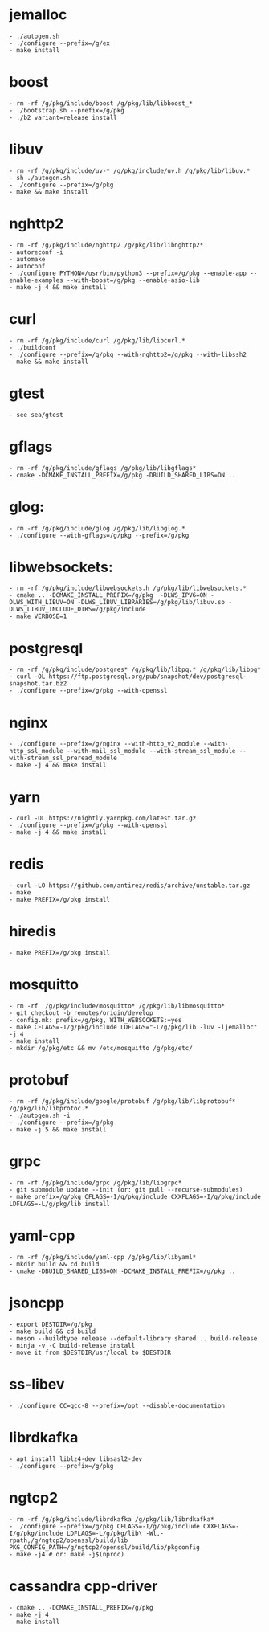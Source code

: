 # jemalloc
	- ./autogen.sh
	- ./configure --prefix=/g/ex
	- make install

# boost
	- rm -rf /g/pkg/include/boost /g/pkg/lib/libboost_*
	- ./bootstrap.sh --prefix=/g/pkg
	- ./b2 variant=release install

# libuv
	- rm -rf /g/pkg/include/uv-* /g/pkg/include/uv.h /g/pkg/lib/libuv.*
	- sh ./autogen.sh
	- ./configure --prefix=/g/pkg
	- make && make install

# nghttp2
	- rm -rf /g/pkg/include/nghttp2 /g/pkg/lib/libnghttp2*
	- autoreconf -i
	- automake
	- autoconf
	- ./configure PYTHON=/usr/bin/python3 --prefix=/g/pkg --enable-app --enable-examples --with-boost=/g/pkg --enable-asio-lib
	- make -j 4 && make install

# curl
	- rm -rf /g/pkg/include/curl /g/pkg/lib/libcurl.*
	- ./buildconf
	- ./configure --prefix=/g/pkg --with-nghttp2=/g/pkg --with-libssh2
	- make && make install

# gtest
	- see sea/gtest

# gflags
	- rm -rf /g/pkg/include/gflags /g/pkg/lib/libgflags*
	- cmake -DCMAKE_INSTALL_PREFIX=/g/pkg -DBUILD_SHARED_LIBS=ON ..

# glog:
	- rm -rf /g/pkg/include/glog /g/pkg/lib/libglog.*
	- ./configure --with-gflags=/g/pkg --prefix=/g/pkg

# libwebsockets:
	- rm -rf /g/pkg/include/libwebsockets.h /g/pkg/lib/libwebsockets.*
	- cmake .. -DCMAKE_INSTALL_PREFIX=/g/pkg  -DLWS_IPV6=ON -DLWS_WITH_LIBUV=ON -DLWS_LIBUV_LIBRARIES=/g/pkg/lib/libuv.so -DLWS_LIBUV_INCLUDE_DIRS=/g/pkg/include
	- make VERBOSE=1

# postgresql
	- rm -rf /g/pkg/include/postgres* /g/pkg/lib/libpq.* /g/pkg/lib/libpg*
	- curl -OL https://ftp.postgresql.org/pub/snapshot/dev/postgresql-snapshot.tar.bz2
	- ./configure --prefix=/g/pkg --with-openssl

# nginx
	- ./configure --prefix=/g/nginx --with-http_v2_module --with-http_ssl_module --with-mail_ssl_module --with-stream_ssl_module --with-stream_ssl_preread_module
	- make -j 4 && make install

# yarn
	- curl -OL https://nightly.yarnpkg.com/latest.tar.gz
	- ./configure --prefix=/g/pkg --with-openssl
	- make -j 4 && make install

# redis
	- curl -LO https://github.com/antirez/redis/archive/unstable.tar.gz
	- make
	- make PREFIX=/g/pkg install

# hiredis
	- make PREFIX=/g/pkg install 

# mosquitto
	- rm -rf  /g/pkg/include/mosquitto* /g/pkg/lib/libmosquitto*
	- git checkout -b remotes/origin/develop
	- config.mk: prefix=/g/pkg, WITH_WEBSOCKETS:=yes
	- make CFLAGS=-I/g/pkg/include LDFLAGS="-L/g/pkg/lib -luv -ljemalloc" -j 4
	- make install
	- mkdir /g/pkg/etc && mv /etc/mosquitto /g/pkg/etc/

# protobuf
	- rm -rf /g/pkg/include/google/protobuf /g/pkg/lib/libprotobuf* /g/pkg/lib/libprotoc.*
	- ./autogen.sh -i
	- ./configure --prefix=/g/pkg
	- make -j 5 && make install

# grpc
	- rm -rf /g/pkg/include/grpc /g/pkg/lib/libgrpc*
	- git submodule update --init (or: git pull --recurse-submodules)
	- make prefix=/g/pkg CFLAGS=-I/g/pkg/include CXXFLAGS=-I/g/pkg/include LDFLAGS=-L/g/pkg/lib install

# yaml-cpp
	- rm -rf /g/pkg/include/yaml-cpp /g/pkg/lib/libyaml*
	- mkdir build && cd build
	- cmake -DBUILD_SHARED_LIBS=ON -DCMAKE_INSTALL_PREFIX=/g/pkg ..

# jsoncpp
	- export DESTDIR=/g/pkg
	- make build && cd build
	- meson --buildtype release --default-library shared .. build-release
	- ninja -v -C build-release install
	- move it from $DESTDIR/usr/local to $DESTDIR

# ss-libev
	- ./configure CC=gcc-8 --prefix=/opt --disable-documentation

# librdkafka
	- apt install liblz4-dev libsasl2-dev
	- ./configure --prefix=/g/pkg

# ngtcp2
	- rm -rf /g/pkg/include/librdkafka /g/pkg/lib/librdkafka*
	- ./configure --prefix=/g/pkg CFLAGS=-I/g/pkg/include CXXFLAGS=-I/g/pkg/include LDFLAGS=-L/g/pkg/lib\ -Wl,-rpath,/g/ngtcp2/openssl/build/lib PKG_CONFIG_PATH=/g/ngtcp2/openssl/build/lib/pkgconfig
	- make -j4 # or: make -j$(nproc)

# cassandra cpp-driver
	- cmake .. -DCMAKE_INSTALL_PREFIX=/g/pkg
	- make -j 4
	- make install
